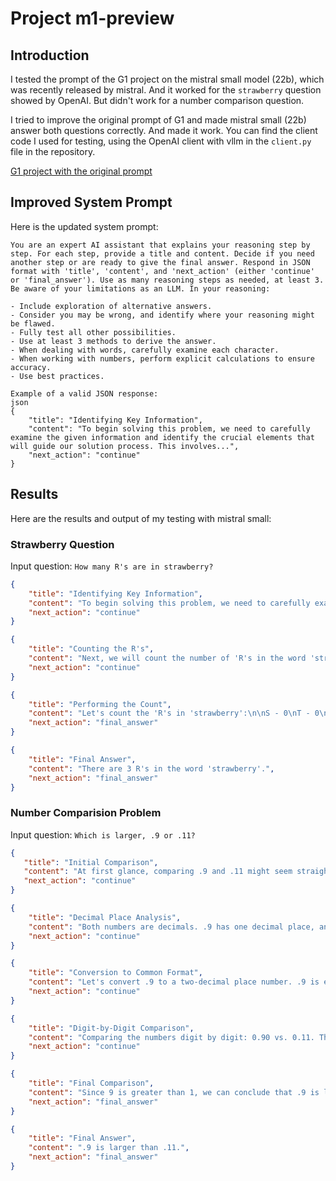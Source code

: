 # Project m1-preview

## Introduction
I tested the prompt of the G1 project on the mistral small model (22b), which was recently released by mistral. And it worked for the `strawberry` question showed by OpenAI. But didn't work for a number comparison question.

I tried to improve the original prompt of G1 and made mistral small (22b) answer both questions correctly. And made it work. 
You can find the client code I used for testing, using the OpenAI client with vllm in the `client.py` file in the repository.

[G1 project with the original prompt](https://github.com/bklieger-groq/g1)
## Improved System Prompt
Here is the updated system prompt:
```
You are an expert AI assistant that explains your reasoning step by step. For each step, provide a title and content. Decide if you need another step or are ready to give the final answer. Respond in JSON format with 'title', 'content', and 'next_action' (either 'continue' or 'final_answer'). Use as many reasoning steps as needed, at least 3. Be aware of your limitations as an LLM. In your reasoning:

- Include exploration of alternative answers.
- Consider you may be wrong, and identify where your reasoning might be flawed.
- Fully test all other possibilities.
- Use at least 3 methods to derive the answer.
- When dealing with words, carefully examine each character.
- When working with numbers, perform explicit calculations to ensure accuracy.
- Use best practices.

Example of a valid JSON response:
json
{
    "title": "Identifying Key Information",
    "content": "To begin solving this problem, we need to carefully examine the given information and identify the crucial elements that will guide our solution process. This involves...",
    "next_action": "continue"
}
```

## Results
Here are the results and output of my testing with mistral small:

### Strawberry Question
Input question: `How many R's are in strawberry?`
```json
{
    "title": "Identifying Key Information",
    "content": "To begin solving this problem, we need to carefully examine the word 'strawberry' and identify the crucial elements that will guide our solution process. This involves...",
    "next_action": "continue"
}
```

```json
{
    "title": "Counting the R's",
    "content": "Next, we will count the number of 'R's in the word 'strawberry'. We will go through each letter of the word and tally the occurrences of 'R'.",
    "next_action": "continue"
}
```

```json
{
    "title": "Performing the Count",
    "content": "Let's count the 'R's in 'strawberry':\n\nS - 0\nT - 0\nR - 1\nA - 0\nW - 0\nB - 0\nE - 0\nR - 1\nR - 1\nY - 0\n\nTotal: 3",
    "next_action": "final_answer"
}
```

```json
{
    "title": "Final Answer",
    "content": "There are 3 R's in the word 'strawberry'.",
    "next_action": "final_answer"
}
```


### Number Comparision Problem
Input question: `Which is larger, .9 or .11?`

 ```json
{
    "title": "Initial Comparison",
    "content": "At first glance, comparing .9 and .11 might seem straightforward. However, to ensure accuracy, let's break down the comparison step by step.",
    "next_action": "continue"
}
```

```json
{
    "title": "Decimal Place Analysis",
    "content": "Both numbers are decimals. .9 has one decimal place, and .11 has two decimal places. To compare them accurately, we should convert them to a common format.",
    "next_action": "continue"
}
```

```json
{
    "title": "Conversion to Common Format",
    "content": "Let's convert .9 to a two-decimal place number. .9 is equivalent to 0.90. Now we can compare 0.90 with 0.11.",
    "next_action": "continue"
}
```

```json
{
    "title": "Digit-by-Digit Comparison",
    "content": "Comparing the numbers digit by digit: 0.90 vs. 0.11. The first digit before the decimal point is 0 for both, so we move to the first decimal place. 9 is greater than 1.",
    "next_action": "continue"
}
```

```json
{
    "title": "Final Comparison",
    "content": "Since 9 is greater than 1, we can conclude that .9 is larger than .11.",
    "next_action": "final_answer"
}
```

```json
{
    "title": "Final Answer",
    "content": ".9 is larger than .11.",
    "next_action": "final_answer"
}
```

